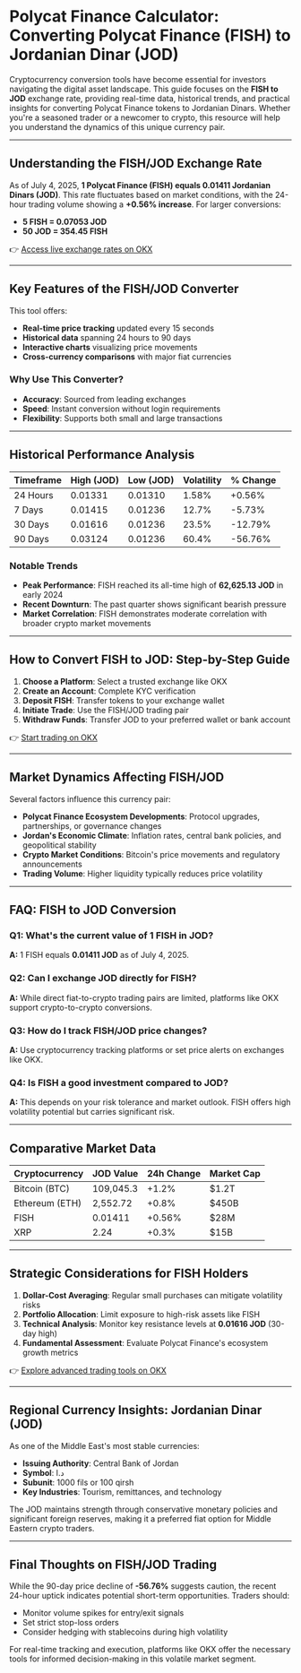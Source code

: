 # Polycat Finance Calculator: Converting Polycat Finance (FISH) to Jordanian Dinar (JOD)

Cryptocurrency conversion tools have become essential for investors navigating the digital asset landscape. This guide focuses on the **FISH to JOD** exchange rate, providing real-time data, historical trends, and practical insights for converting Polycat Finance tokens to Jordanian Dinars. Whether you're a seasoned trader or a newcomer to crypto, this resource will help you understand the dynamics of this unique currency pair.

---

## Understanding the FISH/JOD Exchange Rate

As of July 4, 2025, **1 Polycat Finance (FISH) equals 0.01411 Jordanian Dinars (JOD)**. This rate fluctuates based on market conditions, with the 24-hour trading volume showing a **+0.56% increase**. For larger conversions:
- **5 FISH = 0.07053 JOD**
- **50 JOD = 354.45 FISH**

👉 [Access live exchange rates on OKX](https://bit.ly/okx-bonus)

---

## Key Features of the FISH/JOD Converter

This tool offers:
- **Real-time price tracking** updated every 15 seconds
- **Historical data** spanning 24 hours to 90 days
- **Interactive charts** visualizing price movements
- **Cross-currency comparisons** with major fiat currencies

### Why Use This Converter?

- **Accuracy**: Sourced from leading exchanges
- **Speed**: Instant conversion without login requirements
- **Flexibility**: Supports both small and large transactions

---

## Historical Performance Analysis

| Timeframe       | High (JOD)  | Low (JOD)   | Volatility | % Change  |
|----------------|-------------|-------------|------------|-----------|
| 24 Hours        | 0.01331     | 0.01310     | 1.58%      | +0.56%    |
| 7 Days          | 0.01415     | 0.01236     | 12.7%      | -5.73%    |
| 30 Days         | 0.01616     | 0.01236     | 23.5%      | -12.79%   |
| 90 Days         | 0.03124     | 0.01236     | 60.4%      | -56.76%   |

### Notable Trends
- **Peak Performance**: FISH reached its all-time high of **62,625.13 JOD** in early 2024
- **Recent Downturn**: The past quarter shows significant bearish pressure
- **Market Correlation**: FISH demonstrates moderate correlation with broader crypto market movements

---

## How to Convert FISH to JOD: Step-by-Step Guide

1. **Choose a Platform**: Select a trusted exchange like OKX
2. **Create an Account**: Complete KYC verification
3. **Deposit FISH**: Transfer tokens to your exchange wallet
4. **Initiate Trade**: Use the FISH/JOD trading pair
5. **Withdraw Funds**: Transfer JOD to your preferred wallet or bank account

👉 [Start trading on OKX](https://bit.ly/okx-bonus)

---

## Market Dynamics Affecting FISH/JOD

Several factors influence this currency pair:
- **Polycat Finance Ecosystem Developments**: Protocol upgrades, partnerships, or governance changes
- **Jordan's Economic Climate**: Inflation rates, central bank policies, and geopolitical stability
- **Crypto Market Conditions**: Bitcoin's price movements and regulatory announcements
- **Trading Volume**: Higher liquidity typically reduces price volatility

---

## FAQ: FISH to JOD Conversion

### Q1: What's the current value of 1 FISH in JOD?
**A:** 1 FISH equals **0.01411 JOD** as of July 4, 2025.

### Q2: Can I exchange JOD directly for FISH?
**A:** While direct fiat-to-crypto trading pairs are limited, platforms like OKX support crypto-to-crypto conversions.

### Q3: How do I track FISH/JOD price changes?
**A:** Use cryptocurrency tracking platforms or set price alerts on exchanges like OKX.

### Q4: Is FISH a good investment compared to JOD?
**A:** This depends on your risk tolerance and market outlook. FISH offers high volatility potential but carries significant risk.

---

## Comparative Market Data

| Cryptocurrency | JOD Value  | 24h Change | Market Cap  |
|----------------|------------|------------|-------------|
| Bitcoin (BTC)  | 109,045.3  | +1.2%      | $1.2T       |
| Ethereum (ETH) | 2,552.72   | +0.8%      | $450B       |
| FISH           | 0.01411    | +0.56%     | $28M        |
| XRP            | 2.24       | +0.3%      | $15B        |

---

## Strategic Considerations for FISH Holders

1. **Dollar-Cost Averaging**: Regular small purchases can mitigate volatility risks
2. **Portfolio Allocation**: Limit exposure to high-risk assets like FISH
3. **Technical Analysis**: Monitor key resistance levels at **0.01616 JOD** (30-day high)
4. **Fundamental Assessment**: Evaluate Polycat Finance's ecosystem growth metrics

👉 [Explore advanced trading tools on OKX](https://bit.ly/okx-bonus)

---

## Regional Currency Insights: Jordanian Dinar (JOD)

As one of the Middle East's most stable currencies:
- **Issuing Authority**: Central Bank of Jordan
- **Symbol**: د.ا
- **Subunit**: 1000 fils or 100 qirsh
- **Key Industries**: Tourism, remittances, and technology

The JOD maintains strength through conservative monetary policies and significant foreign reserves, making it a preferred fiat option for Middle Eastern crypto traders.

---

## Final Thoughts on FISH/JOD Trading

While the 90-day price decline of **-56.76%** suggests caution, the recent 24-hour uptick indicates potential short-term opportunities. Traders should:
- Monitor volume spikes for entry/exit signals
- Set strict stop-loss orders
- Consider hedging with stablecoins during high volatility

For real-time tracking and execution, platforms like OKX offer the necessary tools for informed decision-making in this volatile market segment.
